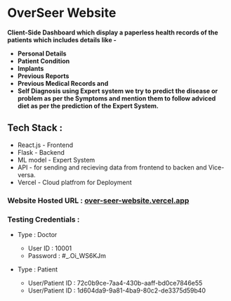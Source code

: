 # **OverSeer Website**

**Client-Side Dashboard which display a paperless health records of the patients which includes details like -**
- **Personal Details** 
- **Patient Condition**
- **Implants**
- **Previous Reports**
- **Previous Medical Records and**
- **Self Diagnosis using Expert system we try to predict the disease or problem as per the Symptoms and mention them to follow adviced diet as per the prediction of the Expert System.**

## Tech Stack :
- React.js - Frontend
- Flask - Backend
- ML model - Expert System
- API - for sending and recieving data from frontend to backen and Vice-versa.
- Vercel - Cloud platfrom for Deployment

### **Website Hosted URL : [over-seer-website.vercel.app](https://over-seer-website.vercel.app)**

### **Testing Credentials :**

- Type : Doctor
  - User ID : 10001
  - Password : #_.Oi_WS6KJm

- Type : Patient
  - User/Patient ID : 72c0b9ce-7aa4-430b-aaff-bd0ce7846e55
  - User/Patient ID : 1d604da9-9a81-4ba9-80c2-de3375d59b40
